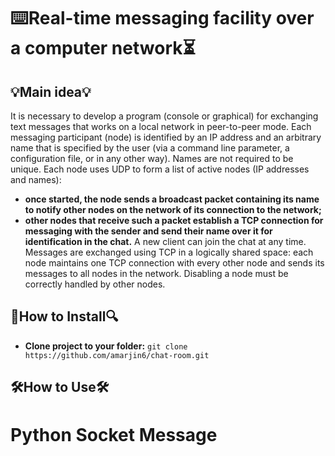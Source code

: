 # ⌨️**Real-time messaging facility over a computer network**⏳

## 💡**Main idea**💡
It is necessary to develop a program (console or graphical) for exchanging text messages that works on a local network in peer-to-peer mode.
Each messaging participant (node) is identified by an IP address and an arbitrary name that is specified by the user (via a command line parameter, a configuration file, or in any other way). Names are not required to be unique.
Each node uses UDP to form a list of active nodes (IP addresses and names):
* **once started, the node sends a broadcast packet containing its name to notify other nodes on the network of its connection to the network;**
* **other nodes that receive such a packet establish a TCP connection for messaging with the sender and send their name over it for identification in the chat.**
A new client can join the chat at any time.
Messages are exchanged using TCP in a logically shared space: each node maintains one TCP connection with every other node and sends its messages to all nodes in the network. Disabling a node must be correctly handled by other nodes.

## 🔎**How to Install**🔍
* **Clone project to your folder:** `git clone https://github.com/amarjin6/chat-room.git`

## 🛠**How to Use**🛠

# Python Socket Message
